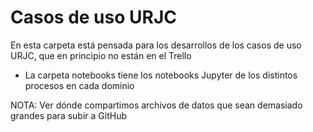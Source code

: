 Casos de uso URJC
=================

En esta carpeta está pensada para los desarrollos de los casos de uso URJC, que en principio no están en el Trello

* La carpeta notebooks tiene los notebooks Jupyter de los distintos procesos en cada dominio

NOTA: Ver dónde compartimos archivos de datos que sean demasiado grandes para subir a GitHub
